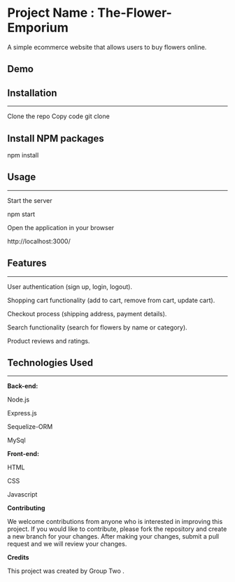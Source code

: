 # Project Name : The-Flower-Emporium

A simple ecommerce website that allows users to buy flowers online.



## Demo 





## Installation
***

Clone the repo
Copy code
git clone 


## Install NPM packages

npm install

## Usage

***
Start the server

npm start

Open the application in your browser

http://localhost:3000/



## Features

***
User authentication (sign up, login, logout).

Shopping cart functionality (add to cart, remove from cart, update cart).

Checkout process (shipping address, payment details).

Search functionality (search for flowers by name or category).

Product reviews and ratings.


## Technologies Used

***

**Back-end:**

Node.js

Express.js

Sequelize-ORM

MySql



**Front-end:**

HTML

CSS

Javascript

**Contributing**

We welcome contributions from anyone who is interested in improving this project. If you would like to contribute, please fork the repository and create a new branch for your changes. After making your changes, submit a pull request and we will review your changes.

**Credits**

This project was created by Group Two .
